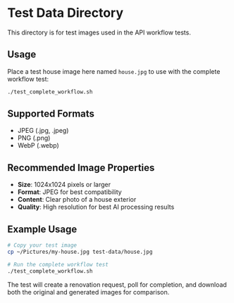 # Test Data Directory

This directory is for test images used in the API workflow tests.

## Usage

Place a test house image here named `house.jpg` to use with the complete workflow test:

```bash
./test_complete_workflow.sh
```

## Supported Formats

- JPEG (.jpg, .jpeg)
- PNG (.png)
- WebP (.webp)

## Recommended Image Properties

- **Size**: 1024x1024 pixels or larger
- **Format**: JPEG for best compatibility
- **Content**: Clear photo of a house exterior
- **Quality**: High resolution for best AI processing results

## Example Usage

```bash
# Copy your test image
cp ~/Pictures/my-house.jpg test-data/house.jpg

# Run the complete workflow test
./test_complete_workflow.sh
```

The test will create a renovation request, poll for completion, and download both the original and generated images for comparison.